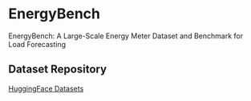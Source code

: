 # EnergyBench
EnergyBench: A Large-Scale Energy Meter Dataset and Benchmark for Load Forecasting

## Dataset Repository
[HuggingFace Datasets](https://huggingface.co/datasets/ai-iot/EnergyBench)
